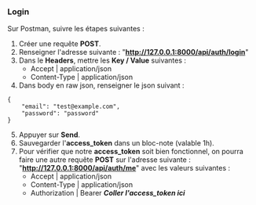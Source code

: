 ### Login

Sur Postman, suivre les étapes suivantes :

1. Créer une requête **POST**.
2. Renseigner l'adresse suivante : "**http://127.0.0.1:8000/api/auth/login**"
3. Dans le **Headers**, mettre les **Key / Value** suivantes :
   - Accept | application/json
   - Content-Type | application/json
4. Dans body en raw json, renseigner le json suivant :
```
{
    "email": "test@example.com",
    "password": "password"
}
```
5. Appuyer sur **Send**.
6. Sauvegarder l'**access_token** dans un bloc-note (valable 1h).
7. Pour vérifier que notre **access_token** soit bien fonctionnel, on pourra faire une autre requête **POST** sur l'adresse suivante : "**http://127.0.0.1:8000/api/auth/me**" avec les valeurs suivantes :
   - Accept | application/json
   - Content-Type | application/json
   - Authorization | Bearer ***Coller l'access_token ici***